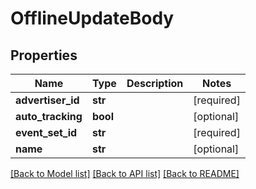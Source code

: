 # OfflineUpdateBody

## Properties
Name | Type | Description | Notes
------------ | ------------- | ------------- | -------------
**advertiser_id** | **str** |  | [required] 
**auto_tracking** | **bool** |  | [optional] 
**event_set_id** | **str** |  | [required] 
**name** | **str** |  | [optional] 

[[Back to Model list]](../README.md#documentation-for-models) [[Back to API list]](../README.md#documentation-for-api-endpoints) [[Back to README]](../README.md)

